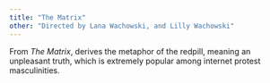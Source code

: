 ```yaml
---
title: "The Matrix"
other: "Directed by Lana Wachowski, and Lilly Wachowski"
---
```


From *The Matrix*, derives the metaphor of the redpill, meaning an
unpleasant truth, which is extremely popular among internet protest
masculinities.
